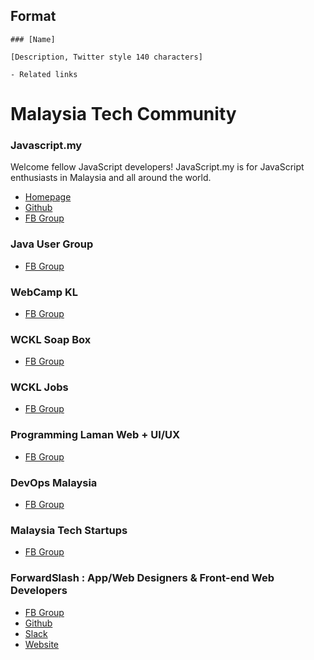 ## Format

```
### [Name]

[Description, Twitter style 140 characters]

- Related links
```

# Malaysia Tech Community

### Javascript.my

Welcome fellow JavaScript developers! JavaScript.my is for JavaScript enthusiasts in Malaysia and all around the world.

* [Homepage](http://javascript.my)
* [Github](https://github.com/javascriptmy)
* [FB Group](https://www.facebook.com/groups/javascript.my)


### Java User Group
- [FB Group](https://www.facebook.com/groups/jug.my/)

### WebCamp KL
- [FB Group](https://www.facebook.com/groups/webcamp/)

### WCKL Soap Box
- [FB Group](https://www.facebook.com/groups/wcklsoapbox/)

### WCKL Jobs
- [FB Group](https://www.facebook.com/groups/wckljobs/)

### Programming Laman Web + UI/UX
- [FB Group](https://www.facebook.com/groups/jomweb/)

### DevOps Malaysia
- [FB Group](https://www.facebook.com/groups/devopsmalaysia/)

### Malaysia Tech Startups
- [FB Group](https://www.facebook.com/groups/MalaysiaTechStartups/)

### ForwardSlash : App/Web Designers & Front-end Web Developers
- [FB Group](https://www.facebook.com/groups/webdesigners.frontenddev/)
- [Github](https://github.com/theforwardslash)
- [Slack](https://juara.slack.com/)
- [Website](http://forwardslash.io/)
